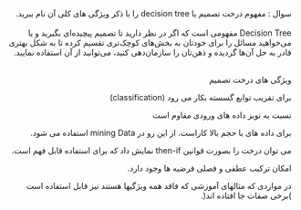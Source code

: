 ##

#####

<div dir="rtl">
 سوال :  مفهوم درخت تصمیم یا decision tree را با ذکر ویژگی های کلی آن نام ببرید.
  </div>
<br/>

<div dir="rtl">
Decision Tree مفهومی است که اگر در نظر دارید تا تصمیم پیچیده‌ای بگیرید و یا می‌خواهید مسائل را برای خودتان به بخش‌های کوچک‌تری تقسیم کرده تا به شکل بهتری قادر به حل آن‌ها گردیده و ذهن‌تان را سازمان‌دهی کنید، می‌توانید از آن استفاده نمایید.
  </div>

<br/>

 <div dir="rtl">

 ویژگی های درخت تصمیم
  
برای تقریب توابع گسسته بکار می رود (classification)
  
  نسبت به نویز داده های ورودی مقاوم است
  
  برای داده های با حجم بالا کاراست. از این رو در mining Data استفاده می شود.
  
  می توان درخت را بصورت قوانین then-if نمایش داد که برای استفاده قابل فهم است.
  
   امکان ترکیب عطفی و فصلی فرضیه ها وجود دارد.
  
   در مواردی که مثالهای آموزشی که فاقد همه ویژگیها هستند نیز قابل استفاده است )برخی
صفات جا افتاده اند(.
  
 </div>

